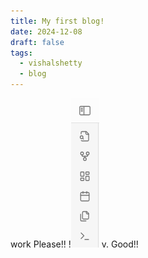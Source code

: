 ```yaml
---
title: My first blog!
date: 2024-12-08
draft: false
tags:
  - vishalshetty
  - blog
---
```

work Please!!
!![Image Description](/images/Pasted%20image%2020241210211253.png)
v. Good!!